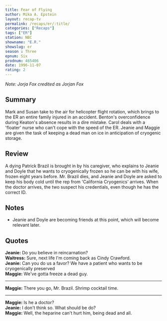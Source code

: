 ```yaml
---
title: Fear of Flying
author: Mika A. Epstein
layout: recap-tv
permalink: /recaps/er/:title/
categories: ["Recaps"]
tags: ["ER"]
station: NBC
showname: "E.R."
showslug: er
season : Three  
epnum: Six  
prodnum: 465406    
date: 1996-11-07  
rating: 2  
---
```


_Note: Jorja Fox credited as Jorjan Fox_

## Summary  

Mark and Susan take to the air for helicopter flight rotation, which brings to the ER an entire family injured in an accident. Benton's overconfidence during Keaton's absence results in a dire mistake. Carol deals with a 'floater' nurse who can't cope with the speed of the ER. Jeanie and Maggie are given the task of keeping a dead man on ice in anticipation of cryogenic storage.

## Review  

A dying Patrick Brazil is brought in by his caregiver, who explains to Jeanie and Doyle that he wants to cryogenically frozen so he can be with his wife, frozen eight years before. Mr. Brazil dies, and Jeanie and Doyle are asked to keep his body cold until the rep from 'California Cryogenics' arrives. When the doctor arrives, the two suspect his credentials, even though he has the correct ID.

## Notes  

* Jeanie and Doyle are becoming friends at this point, which will become relevant later.

## Quotes  

**Jeanie:** Do you believe in reincarnation?  
**Waitress:** Sure, next life I'm coming back as Cindy Crawford.  
**Jeanie:** Can you do us a favor? We have a patient who wants to be cryogenically preserved  
**Maggie:** We've gotta freeze a dead guy.

<hr>

**Maggie:** There you go, Mr. Brazil. Shrimp cocktail time.  

<hr>

**Maggie:** Is he a doctor?  
**Jeanie:** I don't think so. What should be do?  
**Maggie:** Well, the heparine can't hurt him, being dead and all.
